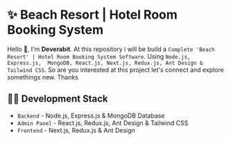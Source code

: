 

# ✨ Beach Resort | Hotel Room Booking System

Hello 👋, I'm <strong>Deverabit</strong>. At this repository i will be build a `Complete 'Beach Resort' | Hotel Room Booking System Software`. Using `Node.js, Express.js,  MongoDB, React.js, Next.js, Redux.js, Ant Design & Tailwind CSS`. So are you interested at this project let's connect and explore somethings new. Thanks

<!-- contents of projects -->

## 🧑‍💻 Development Stack

- `Backend` - Node.js, Express.js & MongoDB Database
- `Admin Panel` - React.js, Redux.js, Ant Design & Tailwind CSS
- `Frontend` - Next.js, Redux.js & Ant Design
